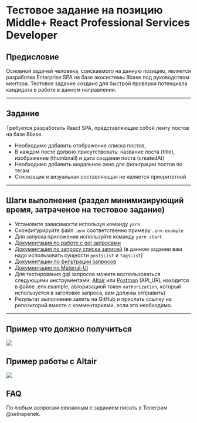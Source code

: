 # Тестовое задание на позицию Middle+ React Professional Services Developer

## Предисловие

Основной задачей человека, соискаемого на данную позицию, является разработка Enterprise SPA на базе экосистемы 8base под руководством ментора. Тестовое задание создано для быстрой проверки потенциала кандидата в работе в данном направлении.

---

## Задание

Требуется разработать React SPA, представляющее собой ленту постов на базе 8base.

- Необходимо добавить отображение списка постов,
- В каждом посте должно присутствовать: название поста (title), изображение (thumbnail) и дата создания поста (createdAt)
- Необходимо добавить модальное окно для фильтрации постов по тегам
- Стилизация и визуальная составляющая не является приоритетной

---

## Шаги выполнения (раздел минимизирующий время, затраченое на тестовое задание)

- Установите зависимости используя команду `yarn`
- Сконфигурируйте файл `.env` соответственно примеру `.env.example`
- Для запуска приложения используйте команду `yarn start`
- [Документация по работе с gql запросами](https://www.apollographql.com/docs/react/)
- [Документация по запросу списка записей](https://docs.8base.com/docs/8base-console/graphql-api/queries/record-list-query#fetching-multiple-table-records) (в данном задании вам надо использовать сущности `postsList` и `tagsList`)
- [Документации по фильтрации запросов](https://docs.8base.com/docs/8base-console/graphql-api/queries/filtered-list-query)
- [Документация по Material-UI](https://material-ui.com/ru/)
- Для тестирования gql запросов можете воспользоваться следующими инструментами: [Altair](https://altair.sirmuel.design/) или [Postman](https://www.postman.com/) (API_URL находится в файле .env.example, авторизациой токен `authorization`, который используется в заголовке запроса, вам должны отправить)
- Результат выполнения залить на GitHub и прислать ссылку на репозиторий вместе с комментариями, если это необходимо.

---

## Пример что должно получиться

![](app.gif)

## Пример работы с Altair

![](altair.gif)

## FAQ

По любым вопросам связанным с заданием писать в Телеграм @selnapenek.
